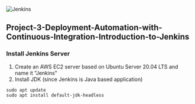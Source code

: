 ![Jenkins](https://github.com/silviob99/Project-3-Deployment-Automation-with-Continuous-Integration-Introduction-to-Jenkins/assets/107585020/855c901b-0301-4d3a-9892-f6aefb04cf6d)

## Project-3-Deployment-Automation-with-Continuous-Integration-Introduction-to-Jenkins

### Install Jenkins Server 
1. Create an AWS EC2 server based on Ubuntu Server 20.04 LTS and name it "Jenkins"
2. Install JDK (since Jenkins is Java based application)

```
sudo apt update
sudo apt install default-jdk-headless
```

